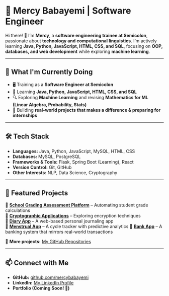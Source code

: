 # 🚀 Mercy Babayemi | Software Engineer

Hi there! 👋 I’m **Mercy**, a **software engineering trainee at Semicolon**, passionate about **technology and computational linguistics**. I’m actively learning **Java, Python, JavaScript, HTML, CSS, and SQL**, focusing on **OOP, databases, and web development** while exploring **machine learning**.  

---

## 📌 What I'm Currently Doing  
- 🖥️ Training as a **Software Engineer at Semicolon**  
- 🌱 Learning **Java, Python, JavaScript, HTML, CSS, and SQL**  
- 🔍 Exploring **Machine Learning**  and revising **Mathematics for ML (Linear Algebra, Probability, Stats)**  
- 🚀 Building **real-world projects that makes a difference & preparing for internships**  

---

## 🛠️ Tech Stack  
- **Languages:** Java, Python, JavaScript, MySQL, HTML, CSS  
- **Databases:** MySQL, PostgreSQL  
- **Frameworks & Tools:** Flask, Spring Boot (Learning), React  
- **Version Control:** Git, GitHub  
- **Other Interests:** NLP, Data Science, Cryptography  

---

## 🌟 Featured Projects  
🔹 [**School Grading Assessment Platform**](#) – Automating student grade calculations  
🔹 [**Cryptographic Applications**](#) – Exploring encryption techniques  
🔹 [**Diary App**](#) – A web-based personal journaling app  
🔹 [**Menstrual App**](#) – A cycle tracker with predictive analytics
🔹 [**Bank App**](#) – A banking system that mirrors real-world transactions

📌 **More projects:** [My GitHub Repositories](https://github.com/mercybabayemi?tab=repositories)  

---

## 📫 Connect with Me  
- **GitHub:** [github.com/mercybabayemi](https://github.com/mercybabayemi)  
- **LinkedIn:** [My LinkedIn Profile](www.linkedin.com/in/mercy-babayemi-249a541a0)  
- **Portfolio (Coming Soon! 🌱)**  

<!---
mercybabayemi/mercybabayemi is a ✨ special ✨ repository because its `README.md` (this file) appears on your GitHub profile.
You can click the Preview link to take a look at your changes.
--->

